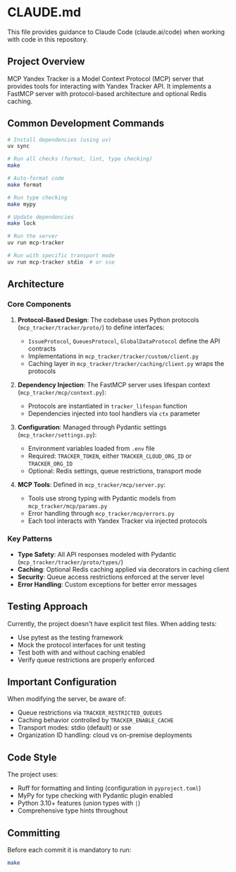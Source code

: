 # CLAUDE.md

This file provides guidance to Claude Code (claude.ai/code) when working with code in this repository.

## Project Overview

MCP Yandex Tracker is a Model Context Protocol (MCP) server that provides tools for interacting with Yandex Tracker API. It implements a FastMCP server with protocol-based architecture and optional Redis caching.

## Common Development Commands

```bash
# Install dependencies (using uv)
uv sync

# Run all checks (format, lint, type checking)
make

# Auto-format code
make format

# Run type checking
make mypy

# Update dependencies
make lock

# Run the server
uv run mcp-tracker

# Run with specific transport mode
uv run mcp-tracker stdio  # or sse
```

## Architecture

### Core Components

1. **Protocol-Based Design**: The codebase uses Python protocols (`mcp_tracker/tracker/proto/`) to define interfaces:
   - `IssueProtocol`, `QueuesProtocol`, `GlobalDataProtocol` define the API contracts
   - Implementations in `mcp_tracker/tracker/custom/client.py`
   - Caching layer in `mcp_tracker/tracker/caching/client.py` wraps the protocols

2. **Dependency Injection**: The FastMCP server uses lifespan context (`mcp_tracker/mcp/context.py`):
   - Protocols are instantiated in `tracker_lifespan` function
   - Dependencies injected into tool handlers via `ctx` parameter

3. **Configuration**: Managed through Pydantic settings (`mcp_tracker/settings.py`):
   - Environment variables loaded from `.env` file
   - Required: `TRACKER_TOKEN`, either `TRACKER_CLOUD_ORG_ID` or `TRACKER_ORG_ID`
   - Optional: Redis settings, queue restrictions, transport mode

4. **MCP Tools**: Defined in `mcp_tracker/mcp/server.py`:
   - Tools use strong typing with Pydantic models from `mcp_tracker/mcp/params.py`
   - Error handling through `mcp_tracker/mcp/errors.py`
   - Each tool interacts with Yandex Tracker via injected protocols

### Key Patterns

- **Type Safety**: All API responses modeled with Pydantic (`mcp_tracker/tracker/proto/types/`)
- **Caching**: Optional Redis caching applied via decorators in caching client
- **Security**: Queue access restrictions enforced at the server level
- **Error Handling**: Custom exceptions for better error messages

## Testing Approach

Currently, the project doesn't have explicit test files. When adding tests:
- Use pytest as the testing framework
- Mock the protocol interfaces for unit testing
- Test both with and without caching enabled
- Verify queue restrictions are properly enforced

## Important Configuration

When modifying the server, be aware of:
- Queue restrictions via `TRACKER_RESTRICTED_QUEUES`
- Caching behavior controlled by `TRACKER_ENABLE_CACHE`
- Transport modes: stdio (default) or sse
- Organization ID handling: cloud vs on-premise deployments

## Code Style

The project uses:
- Ruff for formatting and linting (configuration in `pyproject.toml`)
- MyPy for type checking with Pydantic plugin enabled
- Python 3.10+ features (union types with `|`)
- Comprehensive type hints throughout

## Committing

Before each commit it is mandatory to run:
```bash
make
```
